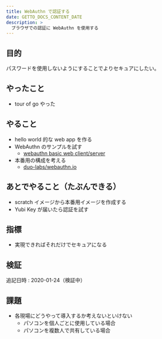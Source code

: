 ```yaml
---
title: WebAuthn で認証する
date: GETTO_DOCS_CONTENT_DATE
description: >
  ブラウザでの認証に WebAuthn を使用する
---
```


## 目的

パスワードを使用しないようにすることでよりセキュアにしたい。


## やったこと

- tour of go やった


## やること

- hello world 的な web app を作る
- WebAuthn のサンプルを試す
  - [webauthn basic web client/server](https://www.herbie.dev/blog/webauthn-basic-web-client-server/)
- 本番用の構成を考える
  - [duo-labs/webauthn.io](https://github.com/duo-labs/webauthn.io)


## あとでやること（たぶんできる）

- scratch イメージから本番用イメージを作成する
- Yubi Key が届いたら認証を試す


## 指標

- 実現できればそれだけでセキュアになる


## 検証

追記日時 : 2020-01-24（検証中）


## 課題

- 各現場にどうやって導入するか考えないといけない
  - パソコンを個人ごとに使用している場合
  - パソコンを複数人で共有している場合
